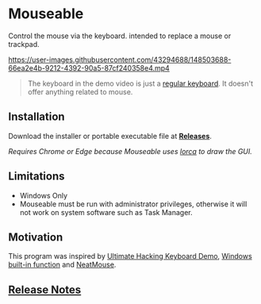# Mouseable

Control the mouse via the keyboard. intended to replace a mouse or trackpad.

https://user-images.githubusercontent.com/43294688/148503688-66ea2e4b-9212-4392-90a5-87cf240358e4.mp4

> The keyboard in the demo video is just a [regular keyboard](https://mistelkeyboard.com/products/d11cf7a73da49468e2a530b4cf18e76c). It doesn't offer anything related to mouse.


## Installation

Download the installer or portable executable file at **[Releases](https://github.com/wirekang/mouseable/releases)**.

*Requires Chrome or Edge because Mouseable uses [lorca](https://github.com/zserge/lorca) to draw the GUI.*

## Limitations

* Windows Only
* Mouseable must be run with administrator privileges, otherwise it will not work on system software such as Task
  Manager.

## Motivation

This program was inspired by
[Ultimate Hacking Keyboard Demo](https://youtu.be/4rjnkHqnA3s?t=20),
[Windows built-in function](https://support.microsoft.com/en-us/windows/use-mouse-keys-to-move-the-mouse-pointer-9e0c72c8-b882-7918-8e7b-391fd62adf33)
and [NeatMouse](https://github.com/neatdecisions/neatmouse).

## [Release Notes](release-notes.md)
